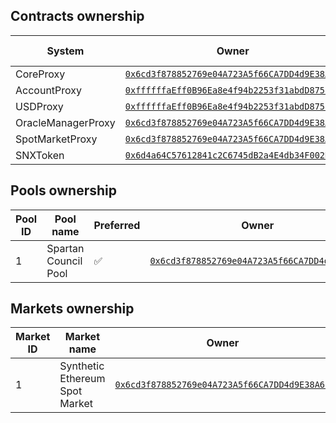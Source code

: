 ## Contracts ownership

<table data-full-width="true">
  <thead>
    <tr>
      <th width="400">System</th>
      <th width="500">Owner</th>
      <th width="500">Nominated owner</th>
    </tr>
  </thead>
  <tbody>
    <tr>
      <td>CoreProxy</td>
      <td>
        <a href="https://optimistic.etherscan.io/address/0x6cd3f878852769e04A723A5f66CA7DD4d9E38A6C"><code>0x6cd3f878852769e04A723A5f66CA7DD4d9E38A6C</code></a>
      </td>
      <td>n/a</td>
    </tr>
    <tr>
      <td>AccountProxy</td>
      <td>
        <a href="https://optimistic.etherscan.io/address/0xffffffaEff0B96Ea8e4f94b2253f31abdD875847"><code>0xffffffaEff0B96Ea8e4f94b2253f31abdD875847</code></a>
      </td>
      <td>n/a</td>
    </tr>
    <tr>
      <td>USDProxy</td>
      <td>
        <a href="https://optimistic.etherscan.io/address/0xffffffaEff0B96Ea8e4f94b2253f31abdD875847"><code>0xffffffaEff0B96Ea8e4f94b2253f31abdD875847</code></a>
      </td>
      <td>n/a</td>
    </tr>
    <tr>
      <td>OracleManagerProxy</td>
      <td>
        <a href="https://optimistic.etherscan.io/address/0x6cd3f878852769e04A723A5f66CA7DD4d9E38A6C"><code>0x6cd3f878852769e04A723A5f66CA7DD4d9E38A6C</code></a>
      </td>
      <td>n/a</td>
    </tr>
    <tr>
      <td>SpotMarketProxy</td>
      <td>
        <a href="https://optimistic.etherscan.io/address/0x6cd3f878852769e04A723A5f66CA7DD4d9E38A6C"><code>0x6cd3f878852769e04A723A5f66CA7DD4d9E38A6C</code></a>
      </td>
      <td>n/a</td>
    </tr>
    <tr>
      <td>SNXToken</td>
      <td>
        <a href="https://optimistic.etherscan.io/address/0x6d4a64C57612841c2C6745dB2a4E4db34F002D20"><code>0x6d4a64C57612841c2C6745dB2a4E4db34F002D20</code></a>
      </td>
      <td>n/a</td>
    </tr>
  </tbody>
</table>

## Pools ownership

<table data-full-width="true">
  <thead>
    <tr>
      <th width="100">Pool ID</th>
      <th width="500">Pool name</th>
      <th width="100">Preferred</th>
      <th width="500">Owner</th>
      <th width="500">Nominated owner</th>
    </tr>
  </thead>
  <tbody>
    <tr>
      <td>1</td>
      <td>Spartan Council Pool</td>
      <td>✅</td>
      <td>
        <a href="https://optimistic.etherscan.io/address/0x6cd3f878852769e04A723A5f66CA7DD4d9E38A6C"><code>0x6cd3f878852769e04A723A5f66CA7DD4d9E38A6C</code></a>
      </td>
      <td>n/a</td>
    </tr>
  </tbody>
</table>

## Markets ownership

<table data-full-width="true">
  <thead>
    <tr>
      <th width="100">Market ID</th>
      <th width="500">Market name</th>
      <th width="500">Owner</th>
      <th width="500">Nominated owner</th>
    </tr>
  </thead>
  <tbody>
    <tr>
      <td>1</td>
      <td>Synthetic Ethereum Spot Market</td>
      <td>
        <a href="https://optimistic.etherscan.io/address/0x6cd3f878852769e04A723A5f66CA7DD4d9E38A6C"><code>0x6cd3f878852769e04A723A5f66CA7DD4d9E38A6C</code></a>
      </td>
      <td>n/a</td>
    </tr>
  </tbody>
</table>

